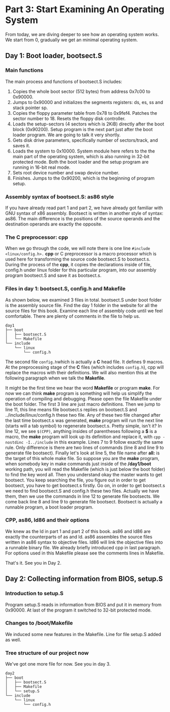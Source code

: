 # Part 3: Start Examining An Operating System

From today, we are diving deeper to see how an operating system works. We start from 0, gradually we get an minimal operating system. 

## Day 1: Boot loader, bootsect.S

### Main functions 

The main process and functions of bootsect.S includes:

1. Copies the whole boot sector \(512 bytes\) from address 0x7c00 to 0x90000.
2. Jumps to 0x90000 and initializes the segments registers: ds, es, ss and stack pointer sp.
3. Copies the floppy parameter table from 0x78 to 0x9fef4. Patches the sector number to 18. Resets the floppy disk controller.
4. Loads the setup-sectors \(4 sectors which is 2KiB\) directly after the boot block \(0x90200\). Setup program is the next part just after the boot loader program. We are going to talk it very shortly. 
5. Gets disk drive parameters, specifically number of sectors/track, and saves it.
6. Loads the system to 0x10000. System module here refers to the the main part of the operating system, which is also running in 32-bit protected mode. Both the boot loader and the setup program are running in 16-bit real mode.
7. Sets root device number and swap device number.
8. Finishes. Jumps to the 0x90200, which is the beginning of program setup.

### Assembly syntax of bootsect.S: as86 style

If you have already read part 1 and part 2, we have already got familiar with GNU syntax of x86 assembly. Bootsect is written in another style of syntax: as86. The main difference is the positions of the source operands and the destination operands are exactly the opposite. 

### The C preprocessor: cpp

When we go through the code, we will note there is one line `#include  <linux/config.h>.` **cpp** or C preprocessor is a macro processor which is used here for transforming the source code bootsect.S to bootsect.s. During the process of the **cpp**, it copies the declarations inside of file, config.h under linux folder for this particular program, into our assembly program bootsect.S and save it as bootsect.s. 

### Files in day 1: bootsect.S, config.h and Makefile

As shown below, we examined 3 files in total. bootsect.S under boot folder is the assembly source file. Find the day 1 folder in the website for all the source files for this book. Examine each line of assembly code until we feel comfortable. There are plenty of comments in the file to help us. 

```text
day1
├── boot
│   ├── bootsect.S
│   └── Makefile
└── include
    └── linux
        └── config.h
```

The second file `config.h`which is actually a **C** head file. It defines 9 macros. At the preprocessing stage of the **C** files \(which includes `config.h`\), cpp will replace the macros with their definitions. We will also mention this at the following paragraph when we talk the **Makefile**.

It might be the first time we hear the word **Makefile** or program **make**. For now we can think **make** program is something will help us simplify the operation of compiling and debugging. Please open the file Makefile under the boot folder. The first 3 line are just macro definitions. Then we jump to line 11, this line means file bootsect.s replies on bootsect.S and ../include/linux/config.h these two file. Any of these two file changed after the last time bootsect.s was generated, **make** program will run the next line \(starts will a tab symbol\) to regenerate bootsect.s. Pretty simple, isn't it? In line 12, we see `$(CPP)`, anything insides of parentheses following a **$** is a macro, the **make** program will look up its definition and replace it, with `cpp -nostdinc -I../include` in this example. Lines 7 to 9 follow exactly the same rule. Only difference is there are two lines of commands \(line 8 and line 9 to generate file bootsect\). Finally let's look at line 5, the file name after **all:** is the target of this whole make file. So suppose you are the **make** program, when somebody key in make commands just inside of the **/day1/boot** working path, you will read the Makefile \(which is just below the boot folder\) to find the key word all. Then you understand okay the master wants to get bootsect. You keep searching the file, you figure out in order to get bootsect, you have to get bootsect.s firstly. Go on, in order to get bootsect.s we need to find bootsect.S and config.h these two files. Actually we have them, then we use the commands in line 12 to generate file bootsects. We come back line 8 and line 9 to generate file bootsect. Bootsect is actually a runnable program, a boot loader program. 

### CPP, as86, ld86 and their options

We knew as the ld in part 1 and part 2 of this book. as86 and ld86 are exactly the counterparts of as and ld. as86 assembles the source files written in as86 syntax to objective files. ld86 will link the objective files into a runnable binary file. We already briefly introduced cpp in last paragraph. For options used in this Makefile please see the comments lines in Makefile. 

That's it. See you in Day 2.

## Day 2: Collecting information from BIOS, setup.S

### Introduction to setup.S

Program setup.S reads in information from BIOS and put it in memory from 0x90000. At last of the program it switched to 32-bit protected mode. 

### Changes to /boot/Makefile

We induced some new features in the Makefile. Line for file setup.S added as well. 

### Tree structure of our project now

We've got one more file for now. See you in day 3.

```text
day2
├── boot
│   ├── bootsect.S
│   ├── Makefile
│   └── setup.S
└── include
    └── linux
        └── config.h
```

